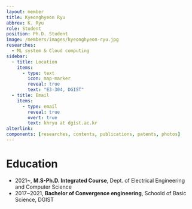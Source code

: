 ```yaml
---
layout: member
title: Kyeonghyeon Ryu
abbrev: K. Ryu
role: Student
position: Ph.D. Student
image: /members/images/kyeonghyeon-ryu.jpg
researches:
  - ML system & Cloud computing
sidebar:
  - title: Location
    items:
      - type: text
        icon: map-marker
        reveal: true
        text: "E3-304, DGIST"
  - title: Email
    items:
      - type: email
        reveal: true
        overt: true
        text: khryu at dgist.ac.kr
alterlink: 
components: [researches, contents, publications, patents, photos]
---
```


# Education
* 2021~, **M.S-Ph.D. Integrated Course**, Dept. of Electrical Engineering and Computer Science
* 2017~2021, **Bachelor of Convergence engineering**, Schoold of Basic Science, DGIST
